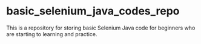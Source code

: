 # basic_selenium_java_codes_repo
This is a repository for storing basic Selenium Java code for beginners who are starting to learning and practice.
